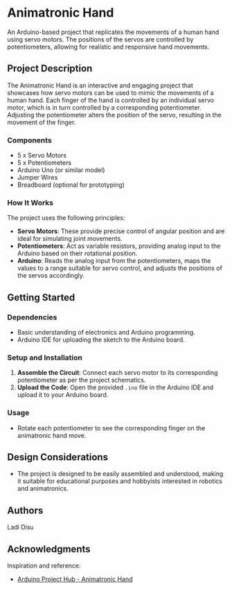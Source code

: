 # Animatronic Hand

An Arduino-based project that replicates the movements of a human hand using servo motors. The positions of the servos are controlled by potentiometers, allowing for realistic and responsive hand movements.

## Project Description

The Animatronic Hand is an interactive and engaging project that showcases how servo motors can be used to mimic the movements of a human hand. Each finger of the hand is controlled by an individual servo motor, which is in turn controlled by a corresponding potentiometer. Adjusting the potentiometer alters the position of the servo, resulting in the movement of the finger.

### Components

- 5 x Servo Motors
- 5 x Potentiometers
- Arduino Uno (or similar model)
- Jumper Wires
- Breadboard (optional for prototyping)

### How It Works

The project uses the following principles:

- **Servo Motors**: These provide precise control of angular position and are ideal for simulating joint movements.
- **Potentiometers**: Act as variable resistors, providing analog input to the Arduino based on their rotational position.
- **Arduino**: Reads the analog input from the potentiometers, maps the values to a range suitable for servo control, and adjusts the positions of the servos accordingly.

## Getting Started

### Dependencies

- Basic understanding of electronics and Arduino programming.
- Arduino IDE for uploading the sketch to the Arduino board.

### Setup and Installation

1. **Assemble the Circuit**: Connect each servo motor to its corresponding potentiometer as per the project schematics.
2. **Upload the Code**: Open the provided `.ino` file in the Arduino IDE and upload it to your Arduino board.

### Usage

- Rotate each potentiometer to see the corresponding finger on the animatronic hand move.

## Design Considerations

- The project is designed to be easily assembled and understood, making it suitable for educational purposes and hobbyists interested in robotics and animatronics.

## Authors

Ladi Disu

## Acknowledgments

Inspiration and reference: 
- [Arduino Project Hub - Animatronic Hand](https://projecthub.arduino.cc/khushisahil36/animatronic-hand-0fbb50)
